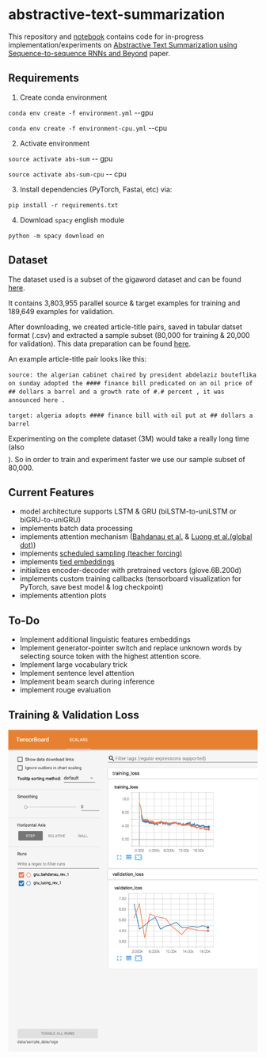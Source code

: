 # abstractive-text-summarization

This repository and [notebook](/abstractive-text-summ.ipynb) contains code for in-progress implementation/experiments on [Abstractive Text Summarization using Sequence-to-sequence RNNs and Beyond](https://arxiv.org/abs/1602.06023) paper.

Requirements
---
1. Create conda environment 

`conda env create -f environment.yml`  --gpu

`conda env create -f environment-cpu.yml`  --cpu

2. Activate environment

`source activate abs-sum` -- gpu

`source activate abs-sum-cpu` -- cpu

3. Install dependencies (PyTorch, Fastai, etc) via:

`pip install -r requirements.txt`

4. Download `spacy` english module

`python -m spacy download en`

Dataset
--

The dataset used is a subset of the gigaword dataset and can be found [here](https://drive.google.com/file/d/0B6N7tANPyVeBNmlSX19Ld2xDU1E/view?usp=sharing).

It contains 3,803,955 parallel source & target examples for training and 189,649 examples for validation.

After downloading, we created article-title pairs, saved in tabular datset format (.csv) and extracted a sample subset (80,000 for training & 20,000 for validation). This data preparation can be found [here](/data-preparation.ipynb).

An example article-title pair looks like this:

`source: the algerian cabinet chaired by president abdelaziz bouteflika on sunday adopted the #### finance bill predicated on an oil price of ## dollars a barrel and a growth rate of #.# percent , it was announced here .`

`target: algeria adopts #### finance bill with oil put at ## dollars a barrel`


Experimenting on the complete dataset (3M) would take a really long time (also $$$$). So in order to train and experiment faster we use our sample subset of 80,000. 

Current Features
--
* model architecture supports LSTM & GRU (biLSTM-to-uniLSTM or biGRU-to-uniGRU)
* implements batch data processing 
* implements attention mechanism ([Bahdanau et al.](https://arxiv.org/abs/1409.0473) & [Luong et al.(global dot)](https://arxiv.org/abs/1508.04025))
* implements [scheduled sampling (teacher forcing)](https://arxiv.org/abs/1506.03099)
* implements [tied embeddings](https://arxiv.org/pdf/1608.05859.pdf)
* initializes encoder-decoder with pretrained vectors (glove.6B.200d)
* implements custom training callbacks (tensorboard visualization for PyTorch, save best model & log checkpoint)
* implements attention plots


To-Do
---
* Implement additional linguistic features embeddings  
* Implement generator-pointer switch and replace unknown words by selecting source token with the highest attention score.
* Implement large vocabulary trick 
* Implement sentence level attention 
* Implement beam search during inference
* implement rouge evaluation

Training & Validation Loss
---
![alt text](/imgs/tensor_viz.png)

